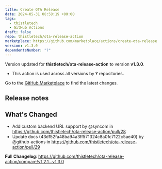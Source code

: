 ```yaml
---
title: Create OTA Release
date: 2024-05-31 00:50:19 +00:00
tags:
  - thistletech
  - GitHub Actions
draft: false
repo: thistletech/ota-release-action
marketplace: https://github.com/marketplace/actions/create-ota-release
version: v1.3.0
dependentsNumber: "?"
---
```



Version updated for **thistletech/ota-release-action** to version **v1.3.0**.
- This action is used across all versions by **?** repositories.

Go to the [GitHub Marketplace](https://github.com/marketplace/actions/create-ota-release) to find the latest changes.

## Release notes

## What's Changed
* Add custom backend URL support by @syncom in https://github.com/thistletech/ota-release-action/pull/28
* Update docs (43df52fa48ba94a3ff571324c8a0fc7122c5ae40) by @github-actions in https://github.com/thistletech/ota-release-action/pull/29


**Full Changelog**: https://github.com/thistletech/ota-release-action/compare/v1.2.1...v1.3.0
